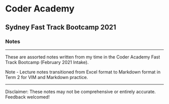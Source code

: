 # Coder Academy
## Sydney Fast Track Bootcamp 2021
### Notes

<hr>

These are assorted notes written from my time in the Coder Academy Fast Track Bootcamp (February 2021 Intake).

Note - Lecture notes transitioned from Excel format to Markdown format in Term 2 for VIM and Markdown practice.

<hr>

Disclaimer: These notes may not be comprehensive or entirely accurate. Feedback welcomed!
